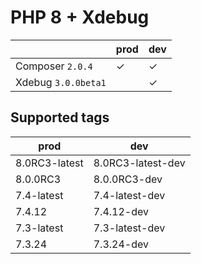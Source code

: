 # PHP 8 + Xdebug

| | prod | dev |
| --- | --- | --- |
| Composer `2.0.4` | &check; | &check; |
| Xdebug `3.0.0beta1` |  | &check; |

## Supported tags

| prod | dev |
| --- | --- |
| 8.0RC3-latest | 8.0RC3-latest-dev |
| 8.0.0RC3 | 8.0.0RC3-dev |
| 7.4-latest | 7.4-latest-dev |
| 7.4.12 | 7.4.12-dev |
| 7.3-latest | 7.3-latest-dev |
| 7.3.24 | 7.3.24-dev |

